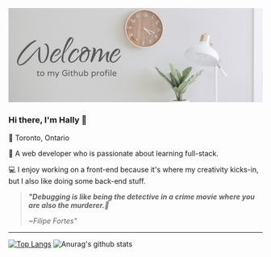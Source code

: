 ![Test Image 1](https://github.com/itshally/itshally/blob/master/img/header.png)
### Hi there, I'm Hally 👋

:round_pushpin: Toronto, Ontario 

:speech_balloon: A web developer who is passionate about learning full-stack. 

:computer: I enjoy working on a front-end because it's where my creativity kicks-in, but I also like doing some back-end stuff.

> ***"Debugging is like being the detective in a crime movie where you are also the murderer.:cop:***
>
> *~Filipe Fortes"*
---
[![Top Langs](https://github-readme-stats.vercel.app/api/top-langs/?username=itshally&theme=dracula)](https://github.com/anuraghazra/github-readme-stats)
![Anurag's github stats](https://github-readme-stats.vercel.app/api?username=itshally&theme=dracula)

<!--
**itshally/itshally** is a ✨ _special_ ✨ repository because its `README.md` (this file) appears on your GitHub profile.

Here are some ideas to get you started:

- 🔭 I’m currently working on ...
- 🌱 I’m currently learning ...
- 👯 I’m looking to collaborate on ...
- 🤔 I’m looking for help with ...
- 💬 Ask me about ...
- 📫 How to reach me: ...
- 😄 Pronouns: ...
- ⚡ Fun fact: ...
-->
